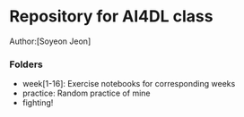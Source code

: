 # Repository for AI4DL class

Author:[Soyeon Jeon]

### Folders
* week[1-16]: Exercise notebooks for corresponding weeks
* practice: Random practice of mine
* fighting!
